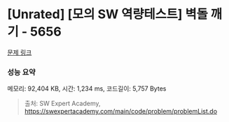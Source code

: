 # [Unrated] [모의 SW 역량테스트] 벽돌 깨기 - 5656 

[문제 링크](https://swexpertacademy.com/main/code/problem/problemDetail.do?contestProbId=AWXRQm6qfL0DFAUo) 

### 성능 요약

메모리: 92,404 KB, 시간: 1,234 ms, 코드길이: 5,757 Bytes



> 출처: SW Expert Academy, https://swexpertacademy.com/main/code/problem/problemList.do